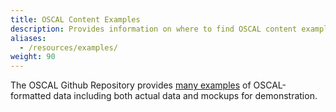 ```yaml
---
title: OSCAL Content Examples
description: Provides information on where to find OSCAL content examples.
aliases:
  - /resources/examples/
weight: 90
---
```


The OSCAL Github Repository provides [many examples](https://github.com/usnistgov/OSCAL/tree/master/content) of OSCAL-formatted data including both actual data and mockups for demonstration.
